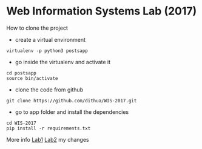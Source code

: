 # Web Information Systems Lab (2017)

How to clone the project

* create a virtual environment
```shell
virtualenv -p python3 postsapp
```
* go inside the virtualenv and activate it
```shell
cd postsapp
source bin/activate
```
* clone the code from github
```shell
git clone https://github.com/dithua/WIS-2017.git
```
* go to app folder and install the dependencies
```shell
cd WIS-2017
pip install -r requirements.txt
```


More info [Lab1](https://docs.google.com/document/d/1HdpPkUIiysOgwu82ym11vZZfegPlOC6suyPGcO39_tQ/pub) [Lab2](https://docs.google.com/document/d/1PFWqw4v3NjBFtHVV5rTjZ-qPbiSH_cQc25KV3UEP5XA/pub)
my changes
